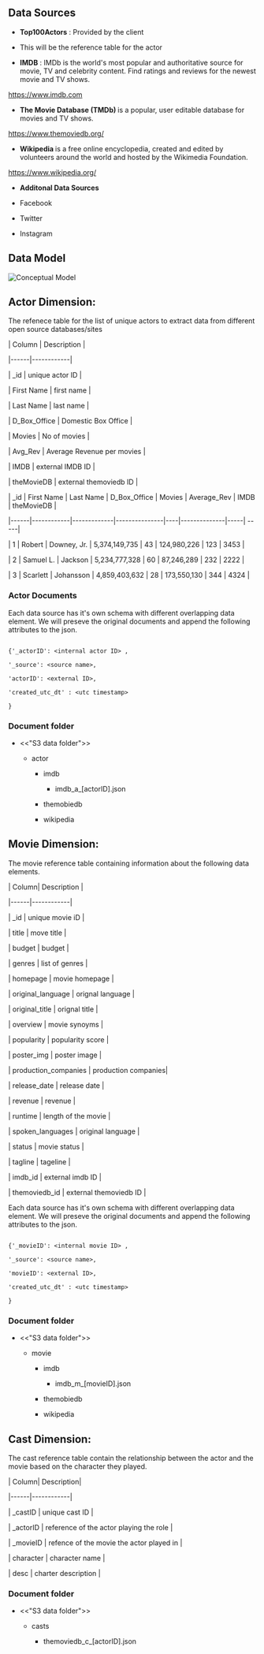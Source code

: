## Data Sources

  

*  <strong> Top100Actors</strong> : Provided by the client

  

* This will be the reference table for the actor

  

*  <strong>IMDB</strong> : IMDb is the world's most popular and authoritative source for movie, TV and celebrity content. Find ratings and reviews for the newest movie and TV shows.

  

https://www.imdb.com

  

*  <strong>The Movie Database (TMDb) </strong> is a popular, user editable database for movies and TV shows.

  

https://www.themoviedb.org/

  

*  <strong>Wikipedia </strong> is a free online encyclopedia, created and edited by volunteers around the world and hosted by the Wikimedia Foundation.

  

https://www.wikipedia.org/

*  <strong>Additonal Data Sources </strong>

* Facebook

* Twitter

* Instagram

## Data Model

  

![Conceptual Model](images/conceptual_model.png?raw=true)



## Actor Dimension:

  

The refenece table for the list of unique actors to extract data from different open source databases/sites

  

| Column | Description |

|------|------------|

| _id | unique actor ID |

| First Name | first name |

| Last Name | last name |

| D_Box_Office | Domestic Box Office |

| Movies | No of movies |

| Avg_Rev | Average Revenue per movies |

| IMDB | external IMDB ID |

| theMovieDB | external themoviedb ID |

  

| _id | First Name | Last Name | D_Box_Office | Movies | Average_Rev | IMDB | theMovieDB |

|------|------------|-------------|---------------|----|--------------|-----| -----|

| 1 | Robert | Downey, Jr. | 5,374,149,735 | 43 | 124,980,226 | 123 | 3453 |

| 2 | Samuel L. | Jackson | 5,234,777,328 | 60 | 87,246,289 | 232 | 2222 |

| 3 | Scarlett | Johansson | 4,859,403,632 | 28 | 173,550,130 | 344 | 4324 |

  
  
  
  

### Actor Documents

  

Each data source has it's own schema with different overlapping data element. We will preseve the original documents and append the following attributes to the json.

  

```

{'_actorID': <internal actor ID> ,

'_source': <source name>,

'actorID': <external ID>,

'created_utc_dt' : <utc timestamp>

}

```

### Document folder

- <<"S3 data folder">>

    - actor

        - imdb

            - imdb_a_[actorID].json

        - themobiedb

        - wikipedia

## Movie Dimension:

  

The movie reference table containing information about the following data elements.

  

| Column| Description |

|------|------------|

| _id | unique movie iD |

| title | move title |

| budget | budget |

| genres | list of genres |

| homepage | movie homepage |

| original_language | orignal language |

| original_title | orignal title |

| overview | movie synoyms |

| popularity | popularity score |

| poster_img | poster image |

| production_companies | production companies|

| release_date | release date |

| revenue | revenue |

| runtime | length of the movie |

| spoken_languages | original language |

| status | movie status |

| tagline | tageline |

| imdb_id | external imdb ID |

| themoviedb_id | external themoviedb ID |

  
  

Each data source has it's own schema with different overlapping data element. We will preseve the original documents and append the following attributes to the json.

  

```

{'_movieID': <internal movie ID> ,

'_source': <source name>,

'movieID': <external ID>,

'created_utc_dt' : <utc timestamp>

}

```

  

### Document folder

- <<"S3 data folder">>

    - movie

        - imdb

            - imdb_m_[movieID].json

        - themobiedb

        - wikipedia

## Cast Dimension:

  

The cast reference table contain the relationship between the actor and the movie based on the character they played.

  

| Column| Description|

|------|------------|

| _castID | unique cast ID |

| _actorID | reference of the actor playing the role |

| _movieID | refence of the movie the actor played in |

| character | character name |

| desc | charter description |

  
  

### Document folder

- <<"S3 data folder">>

    - casts

        - themoviedb_c_[actorID].json
